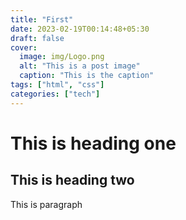 ```yaml
---
title: "First"
date: 2023-02-19T00:14:48+05:30
draft: false
cover:
  image: img/Logo.png
  alt: "This is a post image"
  caption: "This is the caption"
tags: ["html", "css"]
categories: ["tech"]
---
```


# This is heading one

## This is heading two

This is paragraph
